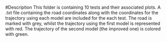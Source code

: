 #Description
This folder is containing 10 tests and their associated plots.
A .txt file containing the road coordinates along with the coordinates for the trajectory using each model are included for the each test. 
The road is marked with grey, whilst the trajectory using the first model is represented with red. The trajectory of the second model (the improved
one) is colored with green.
